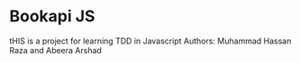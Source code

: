 # Bookapi JS
tHIS is a project for learning TDD in Javascript
Authors: Muhammad Hassan Raza and Abeera Arshad